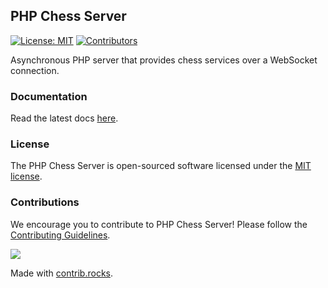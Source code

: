 ## PHP Chess Server

[![License: MIT](https://img.shields.io/badge/License-MIT-blue.svg)](https://opensource.org/license/mit/)
[![Contributors](https://img.shields.io/github/contributors/chesslablab/chess-server)](https://github.com/chesslablab/chess-server/graphs/contributors)

Asynchronous PHP server that provides chess services over a WebSocket connection.

### Documentation

Read the latest docs [here](https://chess-server.chesslablab.org).

### License

The PHP Chess Server is open-sourced software licensed under the [MIT license](https://github.com/chesslablab/chess-server/blob/main/LICENSE).

### Contributions

We encourage you to contribute to PHP Chess Server! Please follow the [Contributing Guidelines](https://github.com/chesslablab/chess-server/blob/main/CONTRIBUTING.md).

<a href="https://github.com/chesslablab/chess-server/graphs/contributors">
  <img src="https://contrib.rocks/image?repo=chesslablab/chess-server" />
</a>

Made with [contrib.rocks](https://contrib.rocks).
